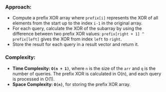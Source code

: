 ### Approach:
- Compute a prefix XOR array where `prefix[i]` represents the XOR of all elements from the start up to the index `i-1` in the original array.
- For each query, calculate the XOR of the subarray by using the difference between two prefix XOR values: `prefix[right + 1] ^ prefix[left]` gives the XOR from index `left` to `right`.
- Store the result for each query in a result vector and return it.
​
### Complexity:
- **Time Complexity: `O(n + 1)`**, where `n` is the size of the `arr` and `q` is the number of queries. The prefix XOR is calculated in O(n), and each query is processed in O(1).
- **Space Complexity: `O(n)`**, for storing the prefix XOR array.